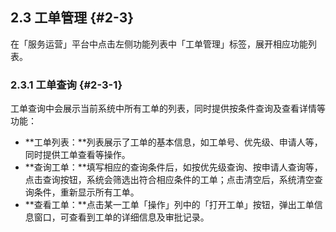 ## 2.3 工单管理 {#2-3}

在「服务运营」平台中点击左侧功能列表中「工单管理」标签，展开相应功能列表。

### 2.3.1 工单查询 {#2-3-1}

工单查询中会展示当前系统中所有工单的列表，同时提供按条件查询及查看详情等功能：

* **工单列表：**列表展示了工单的基本信息，如工单号、优先级、申请人等，同时提供工单查看等操作。
* **查询工单：**填写相应的查询条件后，如按优先级查询、按申请人查询等，点击查询按钮，系统会筛选出符合相应条件的工单；点击清空后，系统清空查询条件，重新显示所有工单。
* **查看工单：**点击某一工单「操作」列中的「打开工单」按钮，弹出工单信息窗口，可查看到工单的详细信息及审批记录。



